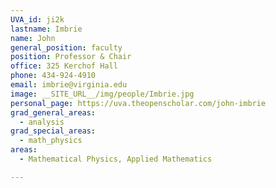 ```yaml
---
UVA_id: ji2k
lastname: Imbrie
name: John
general_position: faculty
position: Professor & Chair
office: 325 Kerchof Hall
phone: 434-924-4910
email: imbrie@virginia.edu
image: __SITE_URL__/img/people/Imbrie.jpg
personal_page: https://uva.theopenscholar.com/john-imbrie
grad_general_areas:
  - analysis
grad_special_areas:
  - math_physics
areas:
  - Mathematical Physics, Applied Mathematics

---
```

